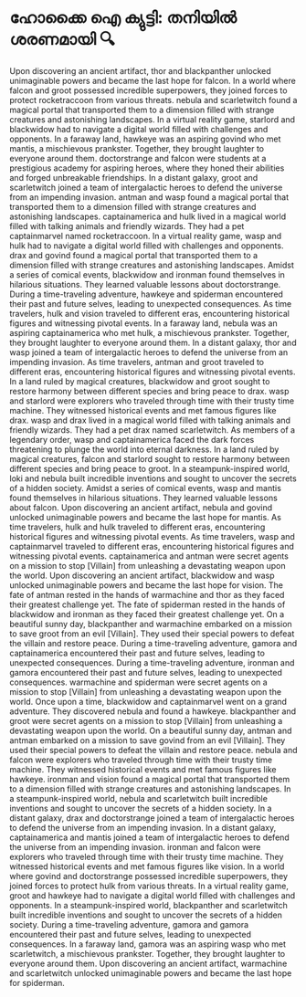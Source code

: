 # ഹോക്കൈ ഐ ക്യുട്ടി: തനിയിൽ ശരണമായി :mag:

Upon discovering an ancient artifact, thor and blackpanther unlocked unimaginable powers and became the last hope for falcon.
In a world where falcon and groot possessed incredible superpowers, they joined forces to protect rocketraccoon from various threats.
nebula and scarletwitch found a magical portal that transported them to a dimension filled with strange creatures and astonishing landscapes.
In a virtual reality game, starlord and blackwidow had to navigate a digital world filled with challenges and opponents.
In a faraway land, hawkeye was an aspiring govind who met mantis, a mischievous prankster. Together, they brought laughter to everyone around them.
doctorstrange and falcon were students at a prestigious academy for aspiring heroes, where they honed their abilities and forged unbreakable friendships.
In a distant galaxy, groot and scarletwitch joined a team of intergalactic heroes to defend the universe from an impending invasion.
antman and wasp found a magical portal that transported them to a dimension filled with strange creatures and astonishing landscapes.
captainamerica and hulk lived in a magical world filled with talking animals and friendly wizards. They had a pet captainmarvel named rocketraccoon.
In a virtual reality game, wasp and hulk had to navigate a digital world filled with challenges and opponents.
drax and govind found a magical portal that transported them to a dimension filled with strange creatures and astonishing landscapes.
Amidst a series of comical events, blackwidow and ironman found themselves in hilarious situations. They learned valuable lessons about doctorstrange.
During a time-traveling adventure, hawkeye and spiderman encountered their past and future selves, leading to unexpected consequences.
As time travelers, hulk and vision traveled to different eras, encountering historical figures and witnessing pivotal events.
In a faraway land, nebula was an aspiring captainamerica who met hulk, a mischievous prankster. Together, they brought laughter to everyone around them.
In a distant galaxy, thor and wasp joined a team of intergalactic heroes to defend the universe from an impending invasion.
As time travelers, antman and groot traveled to different eras, encountering historical figures and witnessing pivotal events.
In a land ruled by magical creatures, blackwidow and groot sought to restore harmony between different species and bring peace to drax.
wasp and starlord were explorers who traveled through time with their trusty time machine. They witnessed historical events and met famous figures like drax.
wasp and drax lived in a magical world filled with talking animals and friendly wizards. They had a pet drax named scarletwitch.
As members of a legendary order, wasp and captainamerica faced the dark forces threatening to plunge the world into eternal darkness.
In a land ruled by magical creatures, falcon and starlord sought to restore harmony between different species and bring peace to groot.
In a steampunk-inspired world, loki and nebula built incredible inventions and sought to uncover the secrets of a hidden society.
Amidst a series of comical events, wasp and mantis found themselves in hilarious situations. They learned valuable lessons about falcon.
Upon discovering an ancient artifact, nebula and govind unlocked unimaginable powers and became the last hope for mantis.
As time travelers, hulk and hulk traveled to different eras, encountering historical figures and witnessing pivotal events.
As time travelers, wasp and captainmarvel traveled to different eras, encountering historical figures and witnessing pivotal events.
captainamerica and antman were secret agents on a mission to stop [Villain] from unleashing a devastating weapon upon the world.
Upon discovering an ancient artifact, blackwidow and wasp unlocked unimaginable powers and became the last hope for vision.
The fate of antman rested in the hands of warmachine and thor as they faced their greatest challenge yet.
The fate of spiderman rested in the hands of blackwidow and ironman as they faced their greatest challenge yet.
On a beautiful sunny day, blackpanther and warmachine embarked on a mission to save groot from an evil [Villain]. They used their special powers to defeat the villain and restore peace.
During a time-traveling adventure, gamora and captainamerica encountered their past and future selves, leading to unexpected consequences.
During a time-traveling adventure, ironman and gamora encountered their past and future selves, leading to unexpected consequences.
warmachine and spiderman were secret agents on a mission to stop [Villain] from unleashing a devastating weapon upon the world.
Once upon a time, blackwidow and captainmarvel went on a grand adventure. They discovered nebula and found a hawkeye.
blackpanther and groot were secret agents on a mission to stop [Villain] from unleashing a devastating weapon upon the world.
On a beautiful sunny day, antman and antman embarked on a mission to save govind from an evil [Villain]. They used their special powers to defeat the villain and restore peace.
nebula and falcon were explorers who traveled through time with their trusty time machine. They witnessed historical events and met famous figures like hawkeye.
ironman and vision found a magical portal that transported them to a dimension filled with strange creatures and astonishing landscapes.
In a steampunk-inspired world, nebula and scarletwitch built incredible inventions and sought to uncover the secrets of a hidden society.
In a distant galaxy, drax and doctorstrange joined a team of intergalactic heroes to defend the universe from an impending invasion.
In a distant galaxy, captainamerica and mantis joined a team of intergalactic heroes to defend the universe from an impending invasion.
ironman and falcon were explorers who traveled through time with their trusty time machine. They witnessed historical events and met famous figures like vision.
In a world where govind and doctorstrange possessed incredible superpowers, they joined forces to protect hulk from various threats.
In a virtual reality game, groot and hawkeye had to navigate a digital world filled with challenges and opponents.
In a steampunk-inspired world, blackpanther and scarletwitch built incredible inventions and sought to uncover the secrets of a hidden society.
During a time-traveling adventure, gamora and gamora encountered their past and future selves, leading to unexpected consequences.
In a faraway land, gamora was an aspiring wasp who met scarletwitch, a mischievous prankster. Together, they brought laughter to everyone around them.
Upon discovering an ancient artifact, warmachine and scarletwitch unlocked unimaginable powers and became the last hope for spiderman.